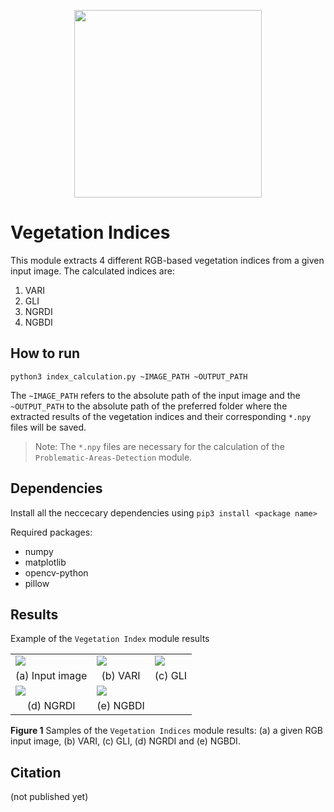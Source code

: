 <p align="center">
<img src="https://user-images.githubusercontent.com/77329407/105342573-3040e900-5be9-11eb-92df-7c09392b1e0c.png" width="300" />
  
# Vegetation Indices

This module extracts 4 different RGB-based vegetation indices from a given input image. The calculated indices are:
1. VARI
2. GLI
3. NGRDI
4. NGBDI


## How to run
```
python3 index_calculation.py ~IMAGE_PATH ~OUTPUT_PATH
```
The ```~IMAGE_PATH``` refers to the absolute path of the input image and the ```~OUTPUT_PATH``` to the absolute path of the preferred folder where the extracted results of the vegetation indices and their corresponding ```*.npy``` files will be saved. 
  
> Note: The ```*.npy``` files are necessary for the calculation of the ```Problematic-Areas-Detection``` module.
  
  
## Dependencies 
Install all the neccecary dependencies using ```pip3 install <package name>```
  
Required packages:
  * numpy   
  * matplotlib 
  * opencv-python
  * pillow 

  
## Results
Example of the ```Vegetation Index``` module results
  
  
<!-- ![vari](https://user-images.githubusercontent.com/80779522/136771613-e153e5e7-4f81-4ff0-9832-667e636e1c4a.png)
![ngrdi](https://user-images.githubusercontent.com/80779522/136771653-e6b77f42-789f-4100-86ac-68ff013a55ba.png)
![gli](https://user-images.githubusercontent.com/80779522/136771662-00ad0db0-3057-4223-97f2-2a10ff52c602.png)
![ngbdi](https://user-images.githubusercontent.com/80779522/136771673-89c7463d-387d-4c36-a18c-2764fbb1ab1e.png) -->
  

<!-- <img src= "https://user-images.githubusercontent.com/80779522/136773402-d76cdbea-143c-42e4-9df9-10ec277c902a.png" =100x100 /> -->
<!--   <tr align="center">
    <td>(a) Input image</td>
  </tr> -->

  
<table class="center">
   <tr class="center">
    <td><img src= "https://user-images.githubusercontent.com/80779522/136773402-d76cdbea-143c-42e4-9df9-10ec277c902a.png" =400x400 /></td>
    <td><img src= "https://user-images.githubusercontent.com/80779522/136771613-e153e5e7-4f81-4ff0-9832-667e636e1c4a.png" =400x400 /></td>
    <td><img src= "https://user-images.githubusercontent.com/80779522/136771662-00ad0db0-3057-4223-97f2-2a10ff52c602.png" =400x400 /></td>   
   </tr>   
   <tr align="center">
    <td>(a) Input image</td>
    <td>(b) VARI</td>
    <td>(c) GLI</td>    
 
  </tr>  
  <tr class="center">
    <td><img src= "https://user-images.githubusercontent.com/80779522/136771653-e6b77f42-789f-4100-86ac-68ff013a55ba.png" =400x400 /></td>
    <td><img src= "https://user-images.githubusercontent.com/80779522/136771673-89c7463d-387d-4c36-a18c-2764fbb1ab1e.png" =400x400 /></td>   
  </tr>
  <tr align="center">
    <td>(d) NGRDI</td>
    <td>(e) NGBDI</td>
  </tr>

</table>

  **Figure 1** Samples of the ```Vegetation Indices``` module results: (a) a given RGB input image, (b) VARI, (c) GLI, (d) NGRDI and (e) NGBDI.
  
## Citation
(not published yet)



